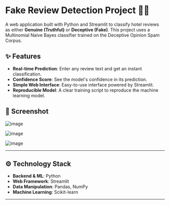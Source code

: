 # Fake Review Detection Project 🕵️‍♂️

A web application built with Python and Streamlit to classify hotel reviews as either **Genuine (Truthful)** or **Deceptive (Fake)**. This project uses a Multinomial Naive Bayes classifier trained on the Deceptive Opinion Spam Corpus.

## ✨ Features

-   **Real-time Prediction**: Enter any review text and get an instant classification.
-   **Confidence Score**: See the model's confidence in its prediction.
-   **Simple Web Interface**: Easy-to-use interface powered by Streamlit.
-   **Reproducible Model**: A clear training script to reproduce the machine learning model.

## 📸 Screenshot

 ![image](https://github.com/user-attachments/assets/dd33b6c8-4a7c-4aad-8aa5-d408af514f02)

![image](https://github.com/user-attachments/assets/9c17a676-509e-492a-b28a-716b06416a69)

![image](https://github.com/user-attachments/assets/9cf8c67f-28bf-4c56-a394-1d9cf0fa20a4)


---

## ⚙️ Technology Stack

-   **Backend & ML**: Python
-   **Web Framework**: Streamlit
-   **Data Manipulation**: Pandas, NumPy
-   **Machine Learning**: Scikit-learn

---
